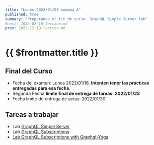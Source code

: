 ```yaml
---
title: "Lunes 2023/01/09 semana A"
published: true
summary: "Preparando el fin de curso. GraphQL Simple Server lab"
#next: 2022-02-16-leccion.md
prev: 2022-12-19-leccion.md
---
```


# {{ $frontmatter.title }}

## Final del Curso

* Fecha del examen: Lunes 2022/01/16. **Intenten tener las prácticas entregadas para esa fecha**.
* Segunda Fecha **límite final de entrega de tareas: 2022/01/23**
* Fecha límite de entrega de actas: 2022/01/30

## Tareas a trabajar 

* Lab [GraphQL Simple Server](/practicas/graphql-server.html)
* Lab [GraphQL Subscriptions](/practicas/graphql-subscriptions)
* [Lab GraphQL Subscriptions with Graphql-Yoga](/practicas/graphql-yoga/)
